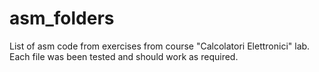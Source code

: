 # asm_folders

List of asm code from exercises from course "Calcolatori Elettronici" lab. Each file was been tested and should work as required. 
